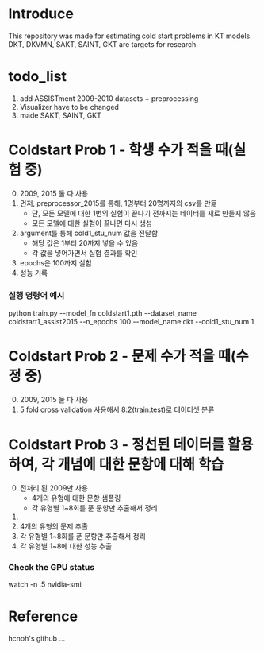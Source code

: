 # Introduce
This repository was made for estimating cold start problems in KT models.
DKT, DKVMN, SAKT, SAINT, GKT are targets for research.

# todo_list
1. add ASSISTment 2009-2010 datasets + preprocessing
2. Visualizer have to be changed
3. made SAKT, SAINT, GKT

# Coldstart Prob 1 - 학생 수가 적을 때(실험 중)
0. 2009, 2015 둘 다 사용
1. 먼저, preprocessor_2015를 통해, 1명부터 20명까지의 csv를 만듦
    - 단, 모든 모델에 대한 1번의 실험이 끝나기 전까지는 데이터를 새로 만들지 않음
    - 모든 모델에 대한 실험이 끝나면 다시 생성
2. argument를 통해 cold1_stu_num 값을 전달함
    - 해당 값은 1부터 20까지 넣을 수 있음
    - 각 값을 넣어가면서 실험 결과를 확인
3. epochs은 100까지 실험
4. 성능 기록

### 실행 명령어 예시
python train.py --model_fn coldstart1.pth --dataset_name coldstart1_assist2015 --n_epochs 100 --model_name dkt --cold1_stu_num 1



# Coldstart Prob 2 - 문제 수가 적을 때(수정 중)
0. 2009, 2015 둘 다 사용
1. 5 fold cross validation 사용해서 8:2(train:test)로 데이터셋 분류

# Coldstart Prob 3 - 정선된 데이터를 활용하여, 각 개념에 대한 문항에 대해 학습
0. 전처리 된 2009만 사용
    - 4개의 유형에 대한 문항 샘플링
    - 각 유형별 1~8회를 푼 문항만 추출해서 정리
1. 
2. 4개의 유형의 문제 추출
3. 각 유형별 1~8회를 푼 문항만 추출해서 정리
4. 각 유형별 1~8에 대한 성능 추출

### Check the GPU status
watch -n .5 nvidia-smi

# Reference
hcnoh's github
...